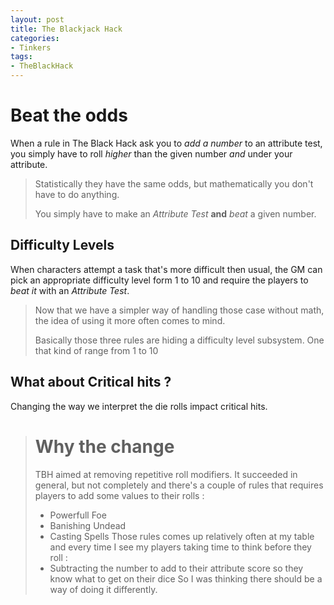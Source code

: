 ```yaml
---
layout: post
title: The Blackjack Hack
categories: 
- Tinkers
tags: 
- TheBlackHack
---
```







# Beat the odds
When a rule in The Black Hack ask you to _add a number_ to an attribute test, you simply have to roll _higher_ than the given number _and_ under your attribute.

> Statistically they have the same odds, but mathematically you don't have to do anything.
> 
> You simply have to make an _Attribute Test_ **and** _beat_ a given number.

## Difficulty Levels

When characters attempt a task that's more difficult then usual, the GM can pick an appropriate difficulty level form  1 to 10 and require the players to _beat it_ with an _Attribute Test_.

> Now that we have a simpler way of handling those case without math, the idea of using it more often comes to mind.
> 
> Basically those three rules are hiding a difficulty level subsystem. One that kind of range from 1 to 10

## What about Critical hits ?
Changing the way we interpret the die rolls impact critical hits. 

> # Why the change
> TBH aimed at removing repetitive roll modifiers. It succeeded in general, but not completely and there's a couple of rules that requires players to add some values to their rolls :
> * Powerfull Foe
> * Banishing Undead
> * Casting Spells
> Those rules comes up relatively often at my table and every time I see my players taking time to think before they roll :
> * Subtracting the number to add to their attribute score so they know what to get on their dice
> So I was thinking there should be a way of doing it differently.
<!--stackedit_data:
eyJoaXN0b3J5IjpbMTM0NTA4MDc3NCw3MzA5OTgxMTZdfQ==
-->